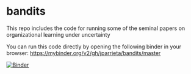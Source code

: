 # bandits
This repo includes the code for running some of the seminal papers on organizational learning under uncertainty

You can run this code directly by opening the following binder in your browser:
https://mybinder.org/v2/gh/jparrieta/bandits/master

[![Binder](https://mybinder.org/badge_logo.svg)](https://mybinder.org/v2/gh/jparrieta/bandits/master)
